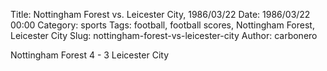 Title: Nottingham Forest vs. Leicester City, 1986/03/22
Date: 1986/03/22 00:00
Category: sports
Tags: football, football scores, Nottingham Forest, Leicester City
Slug: nottingham-forest-vs-leicester-city
Author: carbonero


Nottingham Forest 4 - 3 Leicester City
